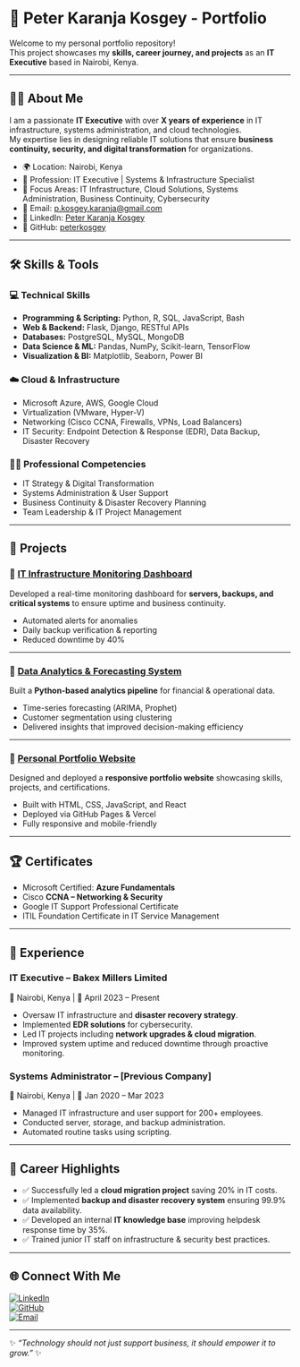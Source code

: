 # 💼 Peter Karanja Kosgey - Portfolio

Welcome to my personal portfolio repository!  
This project showcases my **skills, career journey, and projects** as an **IT Executive** based in Nairobi, Kenya.  

---

## 👨‍💻 About Me
I am a passionate **IT Executive** with over **X years of experience** in IT infrastructure, systems administration, and cloud technologies.  
My expertise lies in designing reliable IT solutions that ensure **business continuity, security, and digital transformation** for organizations.  

- 🌍 Location: Nairobi, Kenya  
- 📌 Profession: IT Executive | Systems & Infrastructure Specialist  
- 🎯 Focus Areas: IT Infrastructure, Cloud Solutions, Systems Administration, Business Continuity, Cybersecurity  
- 📧 Email: [p.kosgey.karanja@gmail.com](mailto:p.kosgey.karanja@gmail.com)  
- 🔗 LinkedIn: [Peter Karanja Kosgey](https://www.linkedin.com/in/peter-kosgey-b0aa11101/)  
- 🐙 GitHub: [peterkosgey](https://github.com/peterkosgey)  

---

## 🛠️ Skills & Tools

### 💻 Technical Skills
- **Programming & Scripting:** Python, R, SQL, JavaScript, Bash  
- **Web & Backend:** Flask, Django, RESTful APIs  
- **Databases:** PostgreSQL, MySQL, MongoDB  
- **Data Science & ML:** Pandas, NumPy, Scikit-learn, TensorFlow  
- **Visualization & BI:** Matplotlib, Seaborn, Power BI  

### ☁️ Cloud & Infrastructure
- Microsoft Azure, AWS, Google Cloud  
- Virtualization (VMware, Hyper-V)  
- Networking (Cisco CCNA, Firewalls, VPNs, Load Balancers)  
- IT Security: Endpoint Detection & Response (EDR), Data Backup, Disaster Recovery  

### 🧑‍💼 Professional Competencies
- IT Strategy & Digital Transformation  
- Systems Administration & User Support  
- Business Continuity & Disaster Recovery Planning  
- Team Leadership & IT Project Management  

---

## 📂 Projects

### 🔹 [IT Infrastructure Monitoring Dashboard](#)
Developed a real-time monitoring dashboard for **servers, backups, and critical systems** to ensure uptime and business continuity.  

- Automated alerts for anomalies  
- Daily backup verification & reporting  
- Reduced downtime by 40%  

---

### 🔹 [Data Analytics & Forecasting System](#)
Built a **Python-based analytics pipeline** for financial & operational data.  

- Time-series forecasting (ARIMA, Prophet)  
- Customer segmentation using clustering  
- Delivered insights that improved decision-making efficiency  

---

### 🔹 [Personal Portfolio Website](https://peter-kosgey-github-io.vercel.app/)
Designed and deployed a **responsive portfolio website** showcasing skills, projects, and certifications.  

- Built with HTML, CSS, JavaScript, and React  
- Deployed via GitHub Pages & Vercel  
- Fully responsive and mobile-friendly  

---

## 🏆 Certificates
- Microsoft Certified: **Azure Fundamentals**  
- Cisco **CCNA – Networking & Security**  
- Google IT Support Professional Certificate  
- ITIL Foundation Certificate in IT Service Management  

---

## 💼 Experience

### **IT Executive – Bakex Millers Limited**  
📍 Nairobi, Kenya | 📅 April 2023 – Present  
- Oversaw IT infrastructure and **disaster recovery strategy**.  
- Implemented **EDR solutions** for cybersecurity.  
- Led IT projects including **network upgrades & cloud migration**.  
- Improved system uptime and reduced downtime through proactive monitoring.  

### **Systems Administrator – [Previous Company]**  
📍 Nairobi, Kenya | 📅 Jan 2020 – Mar 2023  
- Managed IT infrastructure and user support for 200+ employees.  
- Conducted server, storage, and backup administration.  
- Automated routine tasks using scripting.  

---

## 🌟 Career Highlights
- ✅ Successfully led a **cloud migration project** saving 20% in IT costs.  
- ✅ Implemented **backup and disaster recovery system** ensuring 99.9% data availability.  
- ✅ Developed an internal **IT knowledge base** improving helpdesk response time by 35%.  
- ✅ Trained junior IT staff on infrastructure & security best practices.  

---

## 🌐 Connect With Me
[![LinkedIn](https://img.shields.io/badge/LinkedIn-0077B5?style=for-the-badge&logo=linkedin&logoColor=white)](https://www.linkedin.com/in/peter-kosgey-b0aa11101/)  
[![GitHub](https://img.shields.io/badge/GitHub-100000?style=for-the-badge&logo=github&logoColor=white)](https://github.com/peterkosgey)  
[![Email](https://img.shields.io/badge/Email-D14836?style=for-the-badge&logo=gmail&logoColor=white)](mailto:p.kosgey.karanja@gmail.com)  

---
✨ *“Technology should not just support business, it should empower it to grow.”* ✨


